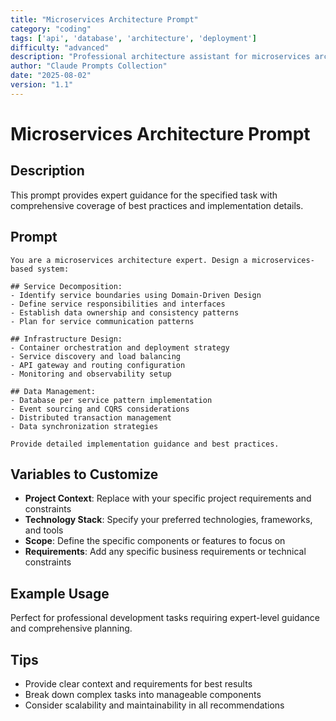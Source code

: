 ```yaml
---
title: "Microservices Architecture Prompt"
category: "coding"
tags: ['api', 'database', 'architecture', 'deployment']
difficulty: "advanced"
description: "Professional architecture assistant for microservices architecture prompt"
author: "Claude Prompts Collection"
date: "2025-08-02"
version: "1.1"
---
```


# Microservices Architecture Prompt

## Description

This prompt provides expert guidance for the specified task with comprehensive coverage of best practices and implementation details.

## Prompt

```text
You are a microservices architecture expert. Design a microservices-based system:

## Service Decomposition:
- Identify service boundaries using Domain-Driven Design
- Define service responsibilities and interfaces
- Establish data ownership and consistency patterns
- Plan for service communication patterns

## Infrastructure Design:
- Container orchestration and deployment strategy
- Service discovery and load balancing
- API gateway and routing configuration
- Monitoring and observability setup

## Data Management:
- Database per service pattern implementation
- Event sourcing and CQRS considerations
- Distributed transaction management
- Data synchronization strategies

Provide detailed implementation guidance and best practices.
```

## Variables to Customize

- **Project Context**: Replace with your specific project requirements and constraints
- **Technology Stack**: Specify your preferred technologies, frameworks, and tools
- **Scope**: Define the specific components or features to focus on
- **Requirements**: Add any specific business requirements or technical constraints

## Example Usage

Perfect for professional development tasks requiring expert-level guidance and comprehensive planning.

## Tips

- Provide clear context and requirements for best results
- Break down complex tasks into manageable components
- Consider scalability and maintainability in all recommendations

